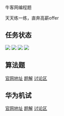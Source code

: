 牛客网编程题

天天练一练，直奔高薪offer

## 任务状态
![](https://img.shields.io/badge/已完成-√-success)
![](https://img.shields.io/badge/进行中->>>-orange)
![](https://img.shields.io/badge/未通过-X-red)
![](https://img.shields.io/badge/未开始-||-inactive)

## 算法题
[官网地址](https://www.nowcoder.com/exam/oj)
[题解](https://github.com/hanks-tan/newcoder_code/tree/main/%E7%AE%97%E6%B3%95%E9%A2%98)
[讨论区]()

## 华为机试
[官网地址]()
[题解](https://github.com/hanks-tan/newcoder_code/tree/main/%E5%8D%8E%E4%B8%BA%E6%9C%BA%E8%AF%95)
[讨论区]()

